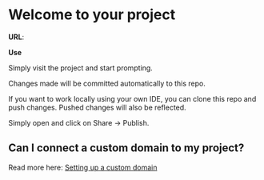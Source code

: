 # Welcome to your project

**URL**: 

**Use**

Simply visit the project and start prompting.

Changes made will be committed automatically to this repo.

If you want to work locally using your own IDE, you can clone this repo and push changes. Pushed changes will also be reflected.

Simply open and click on Share -> Publish.

## Can I connect a custom domain to my project?

Read more here: [Setting up a custom domain](https://docs.example.com/tips-tricks/custom-domain#step-by-step-guide)
